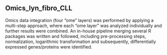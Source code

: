 Omics_lyn_fibro_CLL
-------------------------------------

Omics data integration (four “ome” layers) was performed by applying a multi-step approach, where each “ome layer” was analyzed individually and further results were combined. An in-house pipeline merging several R packages was written and followed, including pre-processing steps, normalization, logarithmic transformation and subsequently, differentially expressed genes/proteins were identified.

